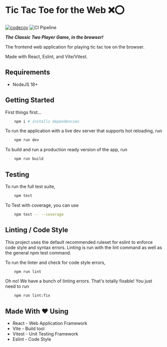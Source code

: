 # Tic Tac Toe for the Web ❌⭕

[![codecov](https://codecov.io/github/AdeebAli/tic-tac-toe/graph/badge.svg?token=PRXTTTY2QD)](https://codecov.io/github/AdeebAli/tic-tac-toe) ![CI Pipeline](https://github.com/AdeebAli/tic-tac-toe/actions/workflows/nodejs.yml/badge.svg?branch=main)

**_The Classic Two Player Game, in the browser!_**

The frontend web application for playing tic tac toe on the browser.

Made with React, Eslint, and Vite/Vitest.  

## Requirements

* NodeJS 18+

## Getting Started

First things first...

```bash
    npm i # installs dependencies
```

To run the application with a live dev server that supports hot reloading, run

```bash
    npm run dev
```

To build and run a production ready version of the app, run

```bash
    npm run build
```

## Testing

To run the full test suite,

```bash
    npm test
```

To Test with coverage, you can use 

```bash
    npm test -- --coverage
```

## Linting / Code Style

This project uses the default recommended ruleset for eslint to enforce code style and syntax errors. Linting is run with the lint command as well as the general npm test command.

To run the linter and check for code style errors,

``` bash
    npm run lint
```

Oh no! We have a bunch of linting errors. That's totally fixable! You just need to run

```bash
    npm run lint:fix
```

## Made With ❤️ Using

* React - Web Application Framework
* Vite - Build tool
* Vitest - Unit Testing Framework
* Eslint - Code Style